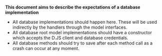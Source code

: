 **This document aims to describe the expectations of a database implementation**

- All database implementations should happen here. These will be used indirectly by the handlers through the model interfaces.
- All database root model implementations should have a constructor which accepts the D.JS client and database credentials.
- All database methods should try to save after each method call as a crash can occur at any moment.
